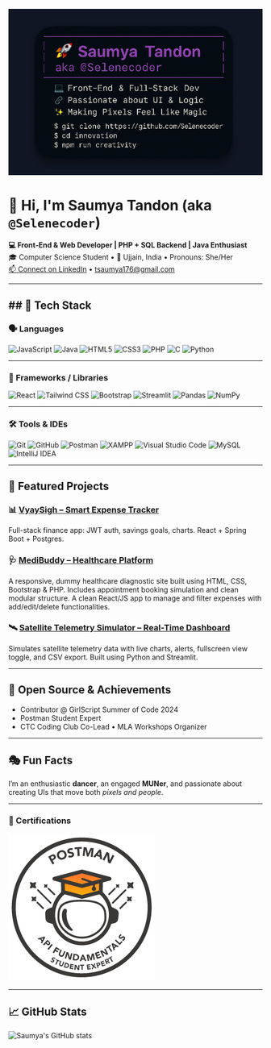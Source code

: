 <!-- 👆 Banner image -->
<p align="center">
  <img src="./banner-git.png" alt="Saumya Tandon Banner"  />
</p>

# 👋 Hi, I'm **Saumya Tandon** (aka `@Selenecoder`)

**💻 Front‑End & Web Developer | PHP + SQL Backend | Java Enthusiast**  
🎓 Computer Science Student • 📍 Ujjain, India • Pronouns: She/Her  
[📫 Connect on LinkedIn](https://www.linkedin.com/in/saumya-tandon-2824sau301) • tsaumya176@gmail.com

---

## ## 🔧 Tech Stack

### 🗣️ Languages
![JavaScript](https://img.shields.io/badge/JavaScript-F7DF1E?style=for-the-badge&logo=javascript&logoColor=black)
![Java](https://img.shields.io/badge/Java-ED8B00?style=for-the-badge&logo=java&logoColor=white)
![HTML5](https://img.shields.io/badge/HTML5-E34F26?style=for-the-badge&logo=html5&logoColor=white)
![CSS3](https://img.shields.io/badge/CSS3-1572B6?style=for-the-badge&logo=css3&logoColor=white)
![PHP](https://img.shields.io/badge/PHP-777BB4?style=for-the-badge&logo=php&logoColor=white)
![C](https://img.shields.io/badge/C-00599C?style=for-the-badge&logo=c&logoColor=white)
![Python](https://img.shields.io/badge/Python-3776AB?style=for-the-badge&logo=python&logoColor=white)


---

### 🧩 Frameworks / Libraries
![React](https://img.shields.io/badge/React-20232A?style=for-the-badge&logo=react&logoColor=61DAFB)
![Tailwind CSS](https://img.shields.io/badge/Tailwind_CSS-06B6D4?style=for-the-badge&logo=tailwind-css&logoColor=white)
![Bootstrap](https://img.shields.io/badge/Bootstrap-563D7C?style=for-the-badge&logo=bootstrap&logoColor=white)
![Streamlit](https://img.shields.io/badge/Streamlit-FF4B4B?style=for-the-badge&logo=streamlit&logoColor=white)
![Pandas](https://img.shields.io/badge/Pandas-150458?style=for-the-badge&logo=pandas&logoColor=white)
![NumPy](https://img.shields.io/badge/NumPy-013243?style=for-the-badge&logo=numpy&logoColor=white)

---

### 🛠️ Tools & IDEs
![Git](https://img.shields.io/badge/Git-F05032?style=for-the-badge&logo=git&logoColor=white)
![GitHub](https://img.shields.io/badge/GitHub-181717?style=for-the-badge&logo=github&logoColor=white)
![Postman](https://img.shields.io/badge/Postman-FF6C37?style=for-the-badge&logo=postman&logoColor=white)
![XAMPP](https://img.shields.io/badge/XAMPP-FB7A24?style=for-the-badge&logo=xampp&logoColor=white)
![Visual Studio Code](https://img.shields.io/badge/VS_Code-007ACC?style=for-the-badge&logo=visual-studio-code&logoColor=white)
![MySQL](https://img.shields.io/badge/MySQL-4479A1?style=for-the-badge&logo=mysql&logoColor=white)
![IntelliJ IDEA](https://img.shields.io/badge/IntelliJ_IDEA-000000?style=for-the-badge&logo=intellij-idea&logoColor=white)


---

## 🚀 Featured Projects

### 📊 [**VyaySigh – Smart Expense Tracker**](https://github.com/Selenecoder/expense-tracker)
Full-stack finance app: JWT auth, savings goals, charts. React + Spring Boot + Postgres.

### 🩺 [**MediBuddy – Healthcare Platform**](https://github.com/Selenecoder/Medi-buddy)
A responsive, dummy healthcare diagnostic site built using HTML, CSS, Bootstrap & PHP. Includes appointment booking simulation and clean modular structure.
A clean React/JS app to manage and filter expenses with add/edit/delete functionalities.

### 🛰️ [**Satellite Telemetry Simulator – Real-Time Dashboard**](https://github.com/Selenecoder/Satellite-Telemetry-Simulator)
Simulates satellite telemetry data with live charts, alerts, fullscreen view toggle, and CSV export. Built using Python and Streamlit.

---

## 🌟 Open Source & Achievements

- Contributor @ GirlScript Summer of Code 2024  
- Postman Student Expert  
- CTC Coding Club Co-Lead • MLA Workshops Organizer

---

## 🎭 Fun Facts

I’m an enthusiastic **dancer**, an engaged **MUNer**, and passionate about creating UIs that move both *pixels and people*.

---

### 🏅 Certifications

![Postman Student Expert](https://github.com/Selenecoder/Selenecoder/raw/main/Postman%20-%20badge.png)


---

## 📈 GitHub Stats

![Saumya's GitHub stats](https://github-readme-stats.vercel.app/api?username=Selenecoder&show_icons=true&theme=default&cache_bust=1)


